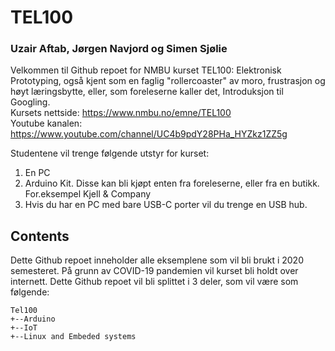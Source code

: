 # TEL100 
### Uzair Aftab, Jørgen Navjord og Simen Sjølie
Velkommen til Github repoet for NMBU kurset TEL100: Elektronisk Prototyping, 
også kjent som en faglig "rollercoaster" av moro, frustrasjon og høyt læringsbytte,
eller, som foreleserne kaller det, Introduksjon til Googling.  
Kursets nettside: https://www.nmbu.no/emne/TEL100  
Youtube kanalen: https://www.youtube.com/channel/UC4b9pdY28PHa_HYZkz1ZZ5g  

Studentene vil trenge følgende utstyr for kurset:

1. En PC
2. Arduino Kit. Disse kan bli kjøpt enten fra foreleserne, eller fra en butikk.
For.eksempel Kjell & Company
3. Hvis du har en PC med bare USB-C porter vil du trenge en USB hub.

## Contents
Dette Github repoet inneholder alle eksemplene som vil bli brukt i 2020 semesteret.
På grunn av COVID-19 pandemien vil kurset bli holdt over internett.
Dette Github repoet vil bli splittet i 3 deler, som vil være som følgende:


```
Tel100
+--Arduino
+--IoT
+--Linux and Embeded systems
```
